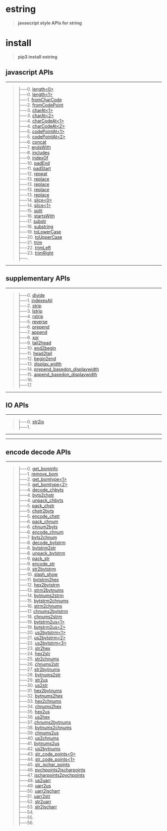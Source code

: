 
# estring
>__javascript style APIs for string__


# install
>__pip3 install estring__


## javascript APIs
-----------------------------------------------------------------------
>├──0. [length\<0\>](estring/Images/length.0.png)  <br>
├──0. [length\<1\>](estring/Images/length.1.png)  <br>
├──1. [fromCharCode](estring/Images/fromCharCode.0.png)  <br>
├──2. [fromCodePoint](estring/Images/fromCodePoint.0.png)  <br>
├──3. [charAt\<1\>](estring/Images/charAt.0.png)  <br>
├──3. [charAt\<2\>](estring/Images/charAt.1.png)  <br>
├──4. [charCodeAt\<1\>](estring/Images/charCodeAt.0.png)  <br>
├──4. [charCodeAt\<2\>](estring/Images/charCodeAt.1.png)  <br>
├──5. [codePointAt\<1\>](estring/Images/codePointAt.0.png)  <br>
├──5. [codePointAt\<2\>](estring/Images/codePointAt.1.png)  <br>
├──6. [concat](estring/Images/concat.0.png)  <br>
├──7. [endsWith](estring/Images/endsWith.0.png)  <br>
├──8. [includes](estring/Images/includes.0.png)  <br>
├──9. [indexOf](estring/Images/indexOf.0.png)  <br>
├──10. [padEnd](estring/Images/padEnd.0.png)  <br>
├──11. [padStart](estring/Images/padStart.0.png)  <br>
├──12. [repeat](estring/Images/repeat.0.png)  <br>
├──13. [replace](estring/Images/replace.0.png)  <br>
├──13. [replace](estring/Images/replace.1.png)  <br>
├──13. [replace](estring/Images/replace.2.png)  <br>
├──13. [replace](estring/Images/replace.3.png)  <br>
├──14. [slice\<0\>](estring/Images/slice.0.png)  <br>
├──14. [slice\<1\>](estring/Images/slice.1.png)  <br>
├──15. [split](estring/Images/split.0.png)  <br>
├──16. [startsWith](estring/Images/startsWith.0.png)  <br>
├──17. [substr](estring/Images/substr.0.png)  <br>
├──18. [substring](estring/Images/substring.0.png)  <br>
├──19. [toLowerCase](estring/Images/toLowerCase.0.png)  <br>
├──20. [toUpperCase](estring/Images/toUpperCase.0.png)  <br>
├──21. [trim](estring/Images/trim.0.png)  <br>
├──22. [trimLeft](estring/Images/trimLeft.0.png)  <br>
├──23. [trimRight](estring/Images/trimRight.0.png)  <br>
├──. [](estring/Images/.0.png)  <br>

-----------------------------------------------------------------------


## supplementary APIs
-----------------------------------------------------------------------
>├──0. [divide](estring/Images/divide.0.png)  <br>
├──1. [indexesAll](estring/Images/indexesAll.0.png)  <br>
├──2. [strip](estring/Images/strip.0.png)  <br>
├──3. [lstrip](estring/Images/lstrip.0.png)  <br>
├──4. [rstrip](estring/Images/rstrip.0.png)  <br>
├──5. [reverse](estring/Images/reverse.0.png)  <br>
├──6. [prepend](estring/Images/prepend.0.png)  <br>
├──7. [append](estring/Images/append.0.png)  <br>
├──8. [xor](estring/Images/xor.0.png)  <br>
├──9. [tail2head](estring/Images/tail2head.0.png)  <br>
├──10. [end2begin](estring/Images/tail2head.0.png)  <br>
├──11. [head2tail](estring/Images/head2tail.0.png)  <br>
├──12. [begin2end](estring/Images/head2tail.0.png)  <br>
├──13. [display_width](estring/Images/.0.png)  <br>
├──14. [prepend_basedon_displaywidth](estring/Images/prepend_basedon_displaywidth.0.png)  <br>
├──15. [append_basedon_displaywidth](estring/Images/append_basedon_displaywidth.0.png)  <br>
├──16. [](estring/Images/.0.png)  <br>
├──17. [](estring/Images/.0.png)  <br>
-----------------------------------------------------------------------




## IO APIs
-----------------------------------------------------------------------
>├──0. [str2io](estring/Images/str2io.0.png)  <br>
├──1. [](estring/Images/.0.png)  <br>
-----------------------------------------------------------------------


-----------------------------------------------------------------------

## encode decode APIs
-----------------------------------------------------------------------
>├──0. [get_bominfo](estring/Images/get_bominfo.0.png)  <br>
├──1. [remove_bom](estring/Images/remove_bom.0.png)  <br>
├──2. [get_bomtype\<1\>](estring/Images/get_bomtype.0.png)  <br>
├──3. [get_bomtype\<2\>](estring/Images/get_bomtype.1.png)  <br>
├──4. [decode_chbyts](estring/Images/decode_chbyts.0.png)  <br>
├──4. [byts2chstr](estring/Images/decode_chbyts.0.png)  <br>
├──4. [unpack_chbyts](estring/Images/decode_chbyts.0.png)  <br>
├──5. [pack_chstr](estring/Images/pack_chstr.0.png)  <br>
├──5. [chstr2byts](estring/Images/pack_chstr.0.png)  <br>
├──5. [encode_chstr](estring/Images/pack_chstr.0.png)  <br>
├──6. [pack_chnum](estring/Images/pack_chnum.0.png)  <br>
├──6. [chnum2byts](estring/Images/pack_chnum.0.png)  <br>
├──6. [encode_chnum](estring/Images/pack_chnum.0.png)  <br>
├──7. [byts2chnum](estring/Images/byts2chnum.0.png)  <br>
├──8. [decode_bytstrm](estring/Images/decode_bytstrm.0.png)  <br>
├──8. [bytstrm2str](estring/Images/decode_bytstrm.0.png)  <br>
├──8. [unpack_bytstrm](estring/Images/decode_bytstrm.0.png)  <br>
├──9. [pack_str](estring/Images/packstr.0.png)  <br>
├──9. [encode_str](estring/Images/packstr.0.png)  <br>
├──9. [str2bytstrm](estring/Images/packstr.0.png)  <br>
├──10. [slash_show](estring/Images/slash_show.0.png)  <br>
├──11. [bytstrm2hex](estring/Images/bytstrm2hex.0.png)  <br>
├──12. [hex2bytstrm](estring/Images/hex2bytstrm.0.png)  <br>
├──13. [strm2bytnums](estring/Images/strm2bytnums.0.png)  <br>
├──14. [bytnums2strm](estring/Images/bytnums2strm.0.png)  <br>
├──15. [bytstrm2chnums](estring/Images/bytstrm2chnums.0.png)  <br>
├──16. [strm2chnums](estring/Images/bytstrm2chnums.0.png)  <br>
├──17. [chnums2bytstrm](estring/Images/chnums2bytstrm.0.png)  <br>
├──18. [chnums2strm](estring/Images/chnums2bytstrm.0.png)  <br>
├──19. [bytstrm2us\<1\>](estring/Images/bytstrm2us.0.png)  <br>
├──19. [bytstrm2us\<2\>](estring/Images/bytstrm2us.1.png)  <br>
├──20. [us2bytstrm\<1\>](estring/Images/us2bytstrm.0.png)  <br>
├──21. [us2bytstrm\<2\>](estring/Images/us2bytstrm.1.png)  <br>
├──22. [us2bytstrm\<3\>](estring/Images/us2bytstrm.2.png)  <br>
├──23. [str2hex](estring/Images/str2hex.0.png)  <br>
├──24. [hex2str](estring/Images/hex2str.0.png)  <br>
├──25. [str2chnums](estring/Images/str2chnums.0.png)  <br>
├──26. [chnums2str](estring/Images/chnums2str.0.png)  <br>
├──27. [str2bytnums](estring/Images/str2bytnums.0.png)  <br>
├──28. [bytnums2str](estring/Images/bytnums2str.0.png)  <br>
├──29. [str2us](estring/Images/str2us.0.png)  <br>
├──30. [us2str](estring/Images/us2str.0.png)  <br>
├──31. [hex2bytnums](estring/Images/hex2bytnums.0.png)  <br>
├──32. [bytnums2hex](estring/Images/bytnums2hex.0.png)  <br>
├──33. [hex2chnums](estring/Images/hex2chnums.0.png)  <br>
├──34. [chnums2hex](estring/Images/chnums2hex.0.png)  <br>
├──35. [hex2us](estring/Images/hex2us.0.png)  <br>
├──36. [us2hex](estring/Images/us2hex.0.png)  <br>
├──37. [chnums2bytnums](estring/Images/chnums2bytnums.0.png)  <br>
├──38. [bytnums2chnums](estring/Images/bytnums2chnums.0.png)  <br>
├──39. [chnums2us](estring/Images/chnums2us.0.png)  <br>
├──40. [us2chnums](estring/Images/us2chnums.0.png)  <br>
├──41. [bytnums2us](estring/Images/bytnums2us.0.png)  <br>
├──42. [us2bytnums](estring/Images/us2bytnums.0.png)  <br>
├──43. [str_code_points\<0\>](estring/Images/str_code_points.0.png)  <br>
├──44. [str_code_points\<1\>](estring/Images/str_code_points.1.png)  <br>
├──45. [str_jschar_points](estring/Images/str_jschar_points.0.png)  <br>
├──46. [pychpoints2jscharpoints](estring/Images/pychpoints2jscharpoints.0.png)  <br>
├──47. [jscharpoints2pychpoints](estring/Images/jscharpoints2pychpoints.0.png)  <br>
├──48. [us2uarr](estring/Images/us2uarr.0.png)  <br>
├──49. [uarr2us](estring/Images/uarr2us.0.png)  <br>
├──50. [uarr2jscharr](estring/Images/uarr2jscharr.0.png)  <br>
├──51. [uarr2str](estring/Images/uarr2str.0.png)  <br>
├──52. [str2uarr](estring/Images/str2uarr.0.png)  <br>
├──53. [str2jscharr](estring/Images/str2jscharr.0.png)  <br>
├──54. [](estring/Images/.0.png)  <br>
├──55. [](estring/Images/.0.png)  <br>
├──56. [](estring/Images/.0.png)  <br>

